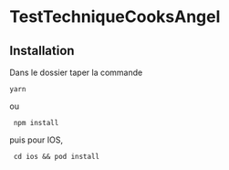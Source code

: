 # TestTechniqueCooksAngel

## Installation

Dans le dossier taper la commande

```yarn```

ou

``` npm install```

puis pour IOS,

``` cd ios && pod install```
